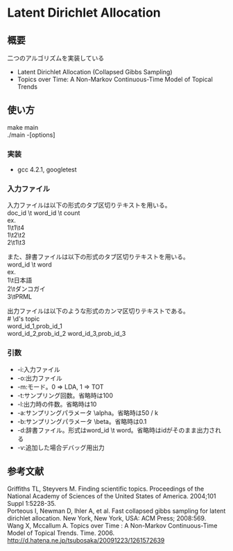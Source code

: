 # Latent Dirichlet Allocation
## 概要
二つのアルゴリズムを実装している
* Latent Dirichlet Allocation (Collapsed Gibbs Sampling)
* Topics over Time: A Non-Markov Continuous-Time Model of Topical Trends

## 使い方
make main  
./main -[options]

### 実装
* gcc 4.2.1, googletest

### 入力ファイル
入力ファイルは以下の形式のタブ区切りテキストを用いる。  
doc_id \t word_id \t count  
ex.  
1\t1\t4  
1\t2\t2  
2\t1\t3  
  
また、辞書ファイルは以下の形式のタブ区切りテキストを用いる。  
word_id \t word  
ex.  
1\t日本語  
2\tダンコガイ  
3\tPRML  
  
出力ファイルは以下のような形式のカンマ区切りテキストである。  
\# \d's topic  
word_id_1,prob_id_1  
word_id_2,prob_id_2
word_id_3,prob_id_3

### 引数
* -i:入力ファイル
* -o:出力ファイル
* -m:モード。0 => LDA, 1 => TOT
* -t:サンプリング回数。省略時は100
* -l:出力時の件数。省略時は10
* -a:サンプリングパラメータ \alpha。省略時は50 / k
* -b:サンプリングパラメータ \beta。省略時は0.1
* -d:辞書ファイル。形式はword_id \t word。省略時はidがそのまま出力される
* -v:追加した場合デバッグ用出力

## 参考文献
Griffiths TL, Steyvers M. Finding scientific topics. Proceedings of the National Academy of Sciences of the United States of America. 2004;101 Suppl 1:5228-35.  
Porteous I, Newman D, Ihler A, et al. Fast collapsed gibbs sampling for latent dirichlet allocation. New York, New York, USA: ACM Press; 2008:569.  
Wang X, Mccallum A. Topics over Time : A Non-Markov Continuous-Time Model of Topical Trends. Time. 2006.  
http://d.hatena.ne.jp/tsubosaka/20091223/1261572639  